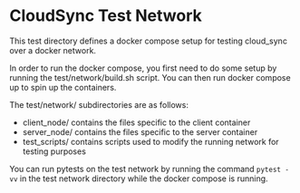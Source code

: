 # CloudSync Test Network
This test directory defines a docker compose setup for testing cloud_sync over a docker network.

In order to run the docker compose, you first need to do some setup by running the test/network/build.sh script. You can then run docker compose up to spin up the containers.

The test/network/ subdirectories are as follows:
* client_node/ contains the files specific to the client container
* server_node/ contains the files specific to the server container
* test_scripts/ contains scripts used to modify the running network for testing purposes

You can run pytests on the test network by running the command `pytest -vv` in the test network directory while the docker compose is running.